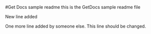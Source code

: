 #Get Docs sample readme
this is the GetDocs sample readme file

New line added

One more line added by someone else. This line should be changed.
